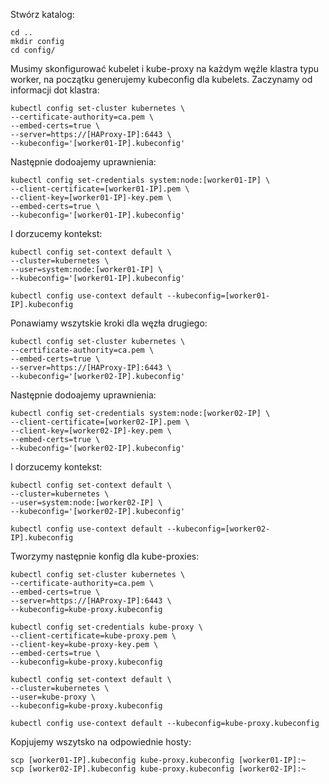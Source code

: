 Stwórz katalog:
```
cd ..
mkdir config
cd config/
```
Musimy skonfigurować kubelet i kube-proxy na każdym węźle klastra typu worker, na początku generujemy kubeconfig dla kubelets. Zaczynamy od informacji dot klastra:
```
kubectl config set-cluster kubernetes \
--certificate-authority=ca.pem \
--embed-certs=true \
--server=https://[HAProxy-IP]:6443 \
--kubeconfig='[worker01-IP].kubeconfig'
```
Następnie dodoajemy uprawnienia:
```
kubectl config set-credentials system:node:[worker01-IP] \
--client-certificate=[worker01-IP].pem \
--client-key=[worker01-IP]-key.pem \
--embed-certs=true \
--kubeconfig='[worker01-IP].kubeconfig'
```
I dorzucemy kontekst:
```
kubectl config set-context default \
--cluster=kubernetes \
--user=system:node:[worker01-IP] \
--kubeconfig='[worker01-IP].kubeconfig'

kubectl config use-context default --kubeconfig=[worker01-IP].kubeconfig
```
Ponawiamy wszytskie kroki dla węzła drugiego:
```
kubectl config set-cluster kubernetes \
--certificate-authority=ca.pem \
--embed-certs=true \
--server=https://[HAProxy-IP]:6443 \
--kubeconfig='[worker02-IP].kubeconfig'
```
Następnie dodoajemy uprawnienia:
```
kubectl config set-credentials system:node:[worker02-IP] \
--client-certificate=[worker02-IP].pem \
--client-key=[worker02-IP]-key.pem \
--embed-certs=true \
--kubeconfig='[worker02-IP].kubeconfig'
```
I dorzucemy kontekst:
```
kubectl config set-context default \
--cluster=kubernetes \
--user=system:node:[worker02-IP] \
--kubeconfig='[worker02-IP].kubeconfig'

kubectl config use-context default --kubeconfig=[worker02-IP].kubeconfig
```
Tworzymy następnie konfig dla kube-proxies:
```
kubectl config set-cluster kubernetes \
--certificate-authority=ca.pem \
--embed-certs=true \
--server=https://[HAProxy-IP]:6443 \
--kubeconfig=kube-proxy.kubeconfig

kubectl config set-credentials kube-proxy \
--client-certificate=kube-proxy.pem \
--client-key=kube-proxy-key.pem \
--embed-certs=true \
--kubeconfig=kube-proxy.kubeconfig

kubectl config set-context default \
--cluster=kubernetes \
--user=kube-proxy \
--kubeconfig=kube-proxy.kubeconfig

kubectl config use-context default --kubeconfig=kube-proxy.kubeconfig
```
Kopjujemy wszytsko na odpowiednie hosty:
```
scp [worker01-IP].kubeconfig kube-proxy.kubeconfig [worker01-IP]:~
scp [worker02-IP].kubeconfig kube-proxy.kubeconfig [worker02-IP]:~
```

